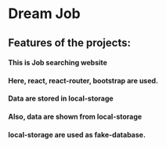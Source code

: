 # Dream Job

## Features of the projects:
#### This is Job searching website
#### Here, react, react-router, bootstrap are used.
#### Data are stored in local-storage
#### Also, data are shown from local-storage
#### local-storage are used as fake-database.

